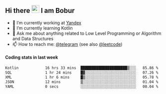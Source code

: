 ## Hi there <img src="https://media.giphy.com/media/hvRJCLFzcasrR4ia7z/giphy.gif" width="25px" height="25px"> I am Bobur

- 💼 I’m currently working at [Yandex](https://yandex.ru/)
- 🌱 I’m currently learning Kotlin
- 💬 Ask me about anything related to Low Level Programming or Algorithm and Data Structures
- 📫 How to reach me: [@telegram](https://t.me/octoant) (see also [@leetcode](https://leetcode.com/octoant/))    

#### Coding stats in last week

<!--START_SECTION:waka-->

```txt
Kotlin            16 hrs 33 mins  █████████████████████▒░░░   85.86 %
SQL               1 hr 24 mins    █▓░░░░░░░░░░░░░░░░░░░░░░░   07.26 %
XML               1 hr 6 mins     █▒░░░░░░░░░░░░░░░░░░░░░░░   05.78 %
JSON              12 mins         ▒░░░░░░░░░░░░░░░░░░░░░░░░   01.04 %
YAML              0 secs          ░░░░░░░░░░░░░░░░░░░░░░░░░   00.04 %
```

<!--END_SECTION:waka-->

